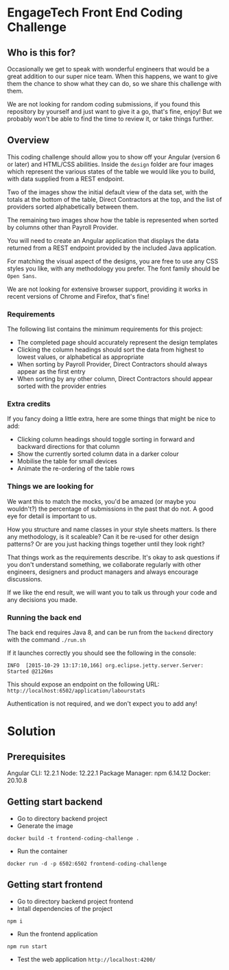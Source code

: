 # EngageTech Front End Coding Challenge

## Who is this for?

Occasionally we get to speak with wonderful engineers that would be a great addition to our super nice team. When this happens, we want to give them the chance to show what they can do, so we share this challenge with them.

We are not looking for random coding submissions, if you found this repository by yourself and just want to give it a go, that's fine, enjoy! But we probably won't be able to find the time to review it, or take things further.

## Overview

This coding challenge should allow you to show off your Angular (version 6 or later) and HTML/CSS abilities. Inside the `design` folder are four images which represent the various states of the table we would like you to build, with data supplied from a REST endpoint.

Two of the images show the initial default view of the data set, with the totals at the bottom of the table, Direct Contractors at the top, and the list of providers sorted alphabetically between them.

The remaining two images show how the table is represented when sorted by columns other than Payroll Provider.

You will need to create an Angular application that displays the data returned from a  REST endpoint provided by the included Java application.

For matching the visual aspect of the designs, you are free to use any CSS styles you like, with any methodology you prefer. The font family should be `Open Sans`.

We are not looking for extensive browser support, providing it works in recent versions of Chrome and Firefox, that's fine!

### Requirements

The following list contains the minimum requirements for this project:

* The completed page should accurately represent the design templates
* Clicking the column headings should sort the data from highest to lowest values, or alphabetical as appropriate
* When sorting by Payroll Provider, Direct Contractors should always appear as the first entry
* When sorting by any other column, Direct Contractors should appear sorted with the provider entries

### Extra credits

If you fancy doing a little extra, here are some things that might be nice to add:

* Clicking column headings should toggle sorting in forward and backward directions for that column
* Show the currently sorted column data in a darker colour
* Mobilise the table for small devices
* Animate the re-ordering of the table rows

### Things we are looking for

We want this to match the mocks, you'd be amazed (or maybe you wouldn't?) the percentage of submissions in the past that do not. A good eye for detail is important to us.

How you structure and name classes in your style sheets matters. Is there any methodology, is it scaleable? Can it be re-used for other design patterns? Or are you just hacking things together until they look right?

That things work as the requirements describe. It's okay to ask questions if you don't understand something, we collaborate regularly with other engineers, designers and product managers and always encourage discussions.

If we like the end result, we will want you to talk us through your code and any decisions you made.

### Running the back end

The back end requires Java 8, and can be run from the `backend` directory with the command `./run.sh`

If it launches correctly you should see the following in the console:

`INFO  [2015-10-29 13:17:10,166] org.eclipse.jetty.server.Server: Started @2126ms`

This should expose an endpoint on the following URL:
`http://localhost:6502/application/labourstats`

Authentication is not required, and we don't expect you to add any!


# Solution
## Prerequisites
Angular CLI: 12.2.1
Node: 12.22.1
Package Manager: npm 6.14.12
Docker: 20.10.8

## Getting start backend
* Go to directory backend project
* Generate the image
```
docker build -t frontend-coding-challenge .
```
* Run the container
```
docker run -d -p 6502:6502 frontend-coding-challenge
```

## Getting start frontend
* Go to directory backend project frontend
* Intall dependencies of the project
```
npm i
```
* Run the frontend application
```
npm run start
```
* Test the web application `http://localhost:4200/`

